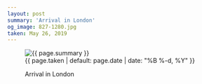 ```yaml
---
layout: post
summary: 'Arrival in London'
og_image: 827-1280.jpg
taken: May 26, 2019
---
```


<figure class="post">
 <img alt="{{ page.summary }}" sizes="(min-width: 700px) 50vw, calc(100vw - 2rem)" src="{{ site.assets_url }}/827-640.jpg" srcset="{{ site.assets_url }}/827-320.jpg 320w, {{ site.assets_url }}/827-640.jpg 640w, {{ site.assets_url }}/827-960.jpg 960w, {{ site.assets_url }}/827-1280.jpg 1280w"/>
 <figcaption>
  <time>
   {{ page.taken | default: page.date | date: "%B %-d, %Y" }}
  </time>
  <p>
   Arrival in London
  </p>
 </figcaption>
</figure>
